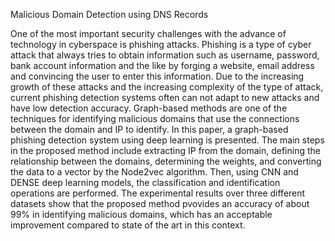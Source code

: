 Malicious Domain Detection using DNS Records

One of the most important security challenges with the advance of technology in cyberspace is phishing attacks. Phishing is a type of cyber attack that always tries to obtain information such as username, password, bank account information and the like by forging a website, email address and convincing the user to enter this information. Due to the increasing growth of these attacks and the increasing complexity of the type of attack, current phishing detection systems often can not adapt to new attacks and have low detection accuracy. Graph-based methods are one of the techniques for identifying malicious domains that use the connections between the domain and IP to identify. In this paper, a graph-based phishing detection system using deep learning is presented. The main steps in the proposed method include extracting IP from the domain, defining the relationship between the domains, determining the weights, and converting the data to a vector by the Node2vec algorithm. Then, using CNN and DENSE deep learning models, the classification and identification operations are performed. The experimental results over three different datasets show that the proposed method pvovides an accuracy of about 99% in identifying malicious domains, which has an acceptable improvement compared to state of the art in this context.


